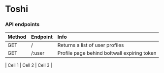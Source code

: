 # Toshi

### API endpoints
| Method    | Endpoint  | Info |
|:----------|:----------|:----------|
| GET	    |    /      | Returns a list of user profiles    |
| GET       | /:user    | Profile page behind boltwall expiring token    |



| Cell 1    | Cell 2    | Cell 3    |
